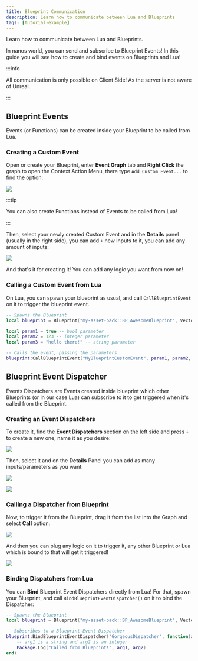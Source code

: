 ```yaml
---
title: Blueprint Communication
description: Learn how to communicate between Lua and Blueprints
tags: [tutorial-example]
---
```


Learn how to communicate between Lua and Blueprints.

In nanos world, you can send and subscribe to Blueprint Events! In this guide you will see how to create and bind events on Blueprints and Lua!

:::info

All communication is only possible on Client Side! As the server is not aware of Unreal.

:::


## Blueprint Events

Events (or Functions) can be created inside your Blueprint to be called from Lua.

### Creating a Custom Event

Open or create your Blueprint, enter **Event Graph** tab and **Right Click** the graph to open the Context Action Menu, there type `Add Custom Event...` to find the option:

![](/img/docs/tutorials/blueprints-01.webp)

:::tip

You can also create Functions instead of Events to be called from Lua!

:::

Then, select your newly created Custom Event and in the **Details** panel (usually in the right side), you can add `+` new Inputs to it, you can add any amount of inputs:

![](/img/docs/tutorials/blueprints-02.webp)

And that's it for creating it! You can add any logic you want from now on!


### Calling a Custom Event from Lua

On Lua, you can spawn your blueprint as usual, and call `CallBlueprintEvent` on it to trigger the blueprint event.

```lua Client/index.lua
-- Spawns the Blueprint
local blueprint = Blueprint("my-asset-pack::BP_AwesomeBlueprint", Vector(), Rotator())

local param1 = true -- bool parameter
local param2 = 123 -- integer parameter
local param3 = "hello there!" -- string parameter

-- Calls the event, passing the parameters
blueprint:CallBlueprintEvent("MyBlueprintCustomEvent", param1, param2, param3)
```


## Blueprint Event Dispatcher

Events Dispatchers are Events created inside blueprint which other Blueprints (or in our case Lua) can subscribe to it to get triggered when it's called from the Blueprint.

### Creating an Event Dispatchers

To create it, find the **Event Dispatchers** section on the left side and press `+` to create a new one, name it as you desire:

![](/img/docs/tutorials/blueprints-03.webp)

Then, select it and on the **Details** Panel you can add as many inputs/parameters as you want:

![](/img/docs/tutorials/blueprints-04.webp)

![](/img/docs/tutorials/blueprints-05.webp)


### Calling a Dispatcher from Blueprint

Now, to trigger it from the Blueprint, drag it from the list into the Graph and select **Call** option:

![](/img/docs/tutorials/blueprints-07.webp)

And then you can plug any logic on it to trigger it, any other Blueprint or Lua which is bound to that will get it triggered!

![](/img/docs/tutorials/blueprints-06.webp)


### Binding Dispatchers from Lua

You can **Bind** Blueprint Event Dispatchers directly from Lua! For that, spawn your Blueprint, and call `BindBlueprintEventDispatcher()` on it to bind the Dispatcher:

```lua Client/index.lua
-- Spawns the Blueprint
local blueprint = Blueprint("my-asset-pack::BP_AwesomeBlueprint", Vector(), Rotator())

-- Subscribes to a Blueprint Event Dispatcher
blueprint:BindBlueprintEventDispatcher("GorgeousDispatcher", function(arg1, arg2)
    -- arg1 is a string and arg2 is an integer
    Package.Log("Called from Blueprint!", arg1, arg2)
end)
```
